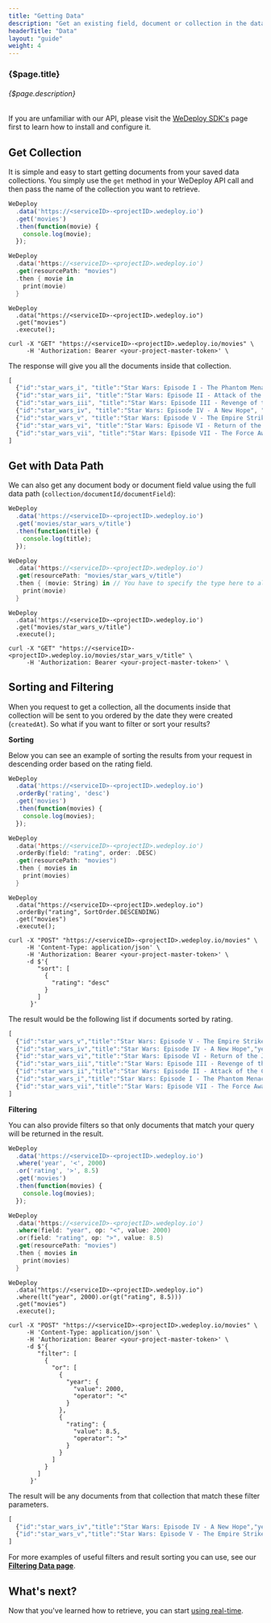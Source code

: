 ```yaml
---
title: "Getting Data"
description: "Get an existing field, document or collection in the database."
headerTitle: "Data"
layout: "guide"
weight: 4
---
```


### {$page.title}

###### {$page.description}

<aside>

If you are unfamiliar with our API, please visit the [WeDeploy SDK's](/docs/configure/wedeploy-sdks/) page first to learn how to install and configure it.

</aside>

<article id="1">

## Get Collection

It is simple and easy to start getting documents from your saved data collections. You simply use the `get` method in your WeDeploy API call and then pass the name of the collection you want to retrieve.

```javascript
WeDeploy
  .data('https://<serviceID>-<projectID>.wedeploy.io')
  .get('movies')
  .then(function(movie) {
    console.log(movie);
  });
```
```swift
WeDeploy
  .data('https://<serviceID>-<projectID>.wedeploy.io')
  .get(resourcePath: "movies")
  .then { movie in
    print(movie)
  }
```
```text/x-java
WeDeploy
  .data("https://<serviceID>-<projectID>.wedeploy.io")
  .get("movies")
  .execute();
```
```text/x-sh
curl -X "GET" "https://<serviceID>-<projectID>.wedeploy.io/movies" \
     -H 'Authorization: Bearer <your-project-master-token>' \
```

The response will give you all the documents inside that collection.

```javascript
[
  {"id":"star_wars_i", "title":"Star Wars: Episode I - The Phantom Menace", "year":1999, "rating":6.5},
  {"id":"star_wars_ii", "title":"Star Wars: Episode II - Attack of the Clones", "year":2002, "rating":6.7},
  {"id":"star_wars_iii", "title":"Star Wars: Episode III - Revenge of the Sith", "year":2005, "rating":7.7},
  {"id":"star_wars_iv", "title":"Star Wars: Episode IV - A New Hope", "year":1977, "rating":8.7},
  {"id":"star_wars_v", "title":"Star Wars: Episode V - The Empire Strikes Back", "year":1980, "rating":8.8},
  {"id":"star_wars_vi", "title":"Star Wars: Episode VI - Return of the Jedi", "year":1983, "rating":8.4},
  {"id":"star_wars_vii", "title":"Star Wars: Episode VII - The Force Awakens", "year":2015}
]
```

</article>

<article id="2">

## Get with Data Path

We can also get any document body or document field value using the full data path (`collection/documentId/documentField`):

```javascript
WeDeploy
  .data('https://<serviceID>-<projectID>.wedeploy.io')
  .get('movies/star_wars_v/title')
  .then(function(title) {
    console.log(title);
  });
```
```swift
WeDeploy
  .data('https://<serviceID>-<projectID>.wedeploy.io')
  .get(resourcePath: "movies/star_wars_v/title")
  .then { (movie: String) in // You have to specify the type here to allow compiler infer type
    print(movie)
  }
```
```text/x-java
WeDeploy
  .data('https://<serviceID>-<projectID>.wedeploy.io')
  .get("movies/star_wars_v/title")
  .execute();
```
```text/x-sh
curl -X "GET" "https://<serviceID>-<projectID>.wedeploy.io/movies/star_wars_v/title" \
     -H 'Authorization: Bearer <your-project-master-token>' \
```

</article>

<article id="3">

## Sorting and Filtering

When you request to get a collection, all the documents inside that collection will be sent to you ordered by the date they were created (`createdAt`). So what if you want to filter or sort your results?

**Sorting**

Below you can see an example of sorting the results from your request in descending order based on the rating field.

```javascript
WeDeploy
  .data('https://<serviceID>-<projectID>.wedeploy.io')
  .orderBy('rating', 'desc')
  .get('movies')
  .then(function(movies) {
    console.log(movies);
  });
```
```swift
WeDeploy
  .data('https://<serviceID>-<projectID>.wedeploy.io')
  .orderBy(field: "rating", order: .DESC)
  .get(resourcePath: "movies")
  .then { movies in
    print(movies)
  }
```
```text/x-java
WeDeploy
  .data("https://<serviceID>-<projectID>.wedeploy.io")
  .orderBy("rating", SortOrder.DESCENDING)
  .get("movies")
  .execute();
```
```text/x-sh
curl -X "POST" "https://<serviceID>-<projectID>.wedeploy.io/movies" \
     -H 'Content-Type: application/json' \
     -H 'Authorization: Bearer <your-project-master-token>' \
     -d $'{
        "sort": [
          {
            "rating": "desc"
          }
        ]
      }'
```

The result would be the following list if documents sorted by rating.

```javascript
[
  {"id":"star_wars_v","title":"Star Wars: Episode V - The Empire Strikes Back","year":1980,"rating":8.8},
  {"id":"star_wars_iv","title":"Star Wars: Episode IV - A New Hope","year":1977,"rating":8.7},
  {"id":"star_wars_vi","title":"Star Wars: Episode VI - Return of the Jedi","year":1983,"rating":8.4},
  {"id":"star_wars_iii","title":"Star Wars: Episode III - Revenge of the Sith","year":2005,"rating":7.7},
  {"id":"star_wars_ii","title":"Star Wars: Episode II - Attack of the Clones","year":2002,"rating":6.7},
  {"id":"star_wars_i","title":"Star Wars: Episode I - The Phantom Menace","year":1999,"rating":6.5},
  {"id":"star_wars_vii","title":"Star Wars: Episode VII - The Force Awakens","year":2015}
]
```

**Filtering**

You can also provide filters so that only documents that match your query will be returned in the result.

```javascript
WeDeploy
  .data('https://<serviceID>-<projectID>.wedeploy.io')
  .where('year', '<', 2000)
  .or('rating', '>', 8.5)
  .get('movies')
  .then(function(movies) {
    console.log(movies);
  });
```
```swift
WeDeploy
  .data('https://<serviceID>-<projectID>.wedeploy.io')
  .where(field: "year", op: "<", value: 2000)
  .or(field: "rating", op: ">", value: 8.5)
  .get(resourcePath: "movies")
  .then { movies in
    print(movies)
  }
```
```text/x-java
WeDeploy
  .data("https://<serviceID>-<projectID>.wedeploy.io")
  .where(lt("year", 2000).or(gt("rating", 8.5)))
  .get("movies")
  .execute();
```
```text/x-sh
curl -X "POST" "https://<serviceID>-<projectID>.wedeploy.io/movies" \
     -H 'Content-Type: application/json' \
     -H 'Authorization: Bearer <your-project-master-token>' \
     -d $'{
        "filter": [
          {
            "or": [
              {
                "year": {
                  "value": 2000,
                  "operator": "<"
                }
              },
              {
                "rating": {
                  "value": 8.5,
                  "operator": ">"
                }
              }
            ]
          }
        ]
      }'
```

The result will be any documents from that collection that match these filter parameters.

```javascript
[
  {"id":"star_wars_iv","title":"Star Wars: Episode IV - A New Hope","year":1977,"rating":8.7},
  {"id":"star_wars_v","title":"Star Wars: Episode V - The Empire Strikes Back","year":1980,"rating":8.8}
]
```

<aside>

For more examples of useful filters and result sorting you can use, see our **[Filtering Data page](/docs/data/filtering-data/)**.

</aside>

</article>

## What's next?

Now that you've learned how to retrieve, you can start [using real-time](/docs/data/real-time-data/).
